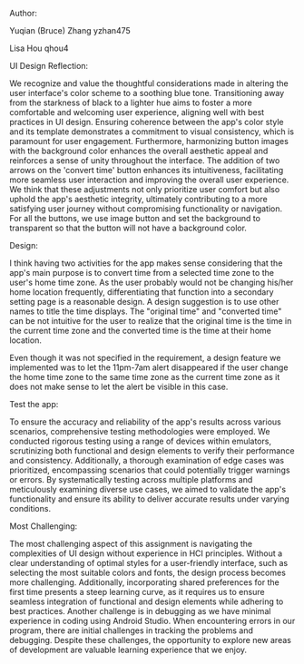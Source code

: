 Author:

Yuqian (Bruce) Zhang   yzhan475

Lisa Hou qhou4


UI Design Reflection:

We recognize and value the thoughtful considerations made in altering the user interface's color 
scheme to a soothing blue tone. Transitioning away from the starkness of black to a lighter hue 
aims to foster a more comfortable and welcoming user experience, aligning well with best practices 
in UI design. Ensuring coherence between the app's color style and its template demonstrates a commitment 
to visual consistency, which is paramount for user engagement. Furthermore, harmonizing button images 
with the background color enhances the overall aesthetic appeal and reinforces a sense of unity throughout 
the interface. The addition of two arrows on the 'convert time' button enhances its intuitiveness, 
facilitating more seamless user interaction and improving the overall user experience. 
We think that these  adjustments not only prioritize user comfort but also uphold the app's aesthetic integrity,
ultimately contributing to a more satisfying user journey without compromising functionality or navigation. For 
all the buttons, we use image button and set the background to transparent so that the button will not have a
background color. 

Design: 

I think having two activities for the app makes sense considering that the app's main purpose is to convert time 
from a selected time zone to the user's home time zone. As the user probably would not be changing his/her home 
location frequently, differentiating that function into a secondary setting page is a reasonable design. A design 
suggestion is to use other names to title the time displays. The "original time" and "converted time" can be not 
intuitive for the user to realize that the original time is the time in the current time zone and the converted 
time is the time at their home location. 

Even though it was not specified in the requirement, a design feature we implemented was to let the 11pm-7am 
alert disappeared if the user change the home time zone to the same time zone as the current time zone as it
does not make sense to let the alert be visible in this case.

Test the app:

To ensure the accuracy and reliability of the app's results across various scenarios, comprehensive testing 
methodologies were employed. We conducted rigorous testing using a range of devices within emulators, 
scrutinizing both functional and design elements to verify their performance and consistency. 
Additionally, a thorough examination of edge cases was prioritized, encompassing scenarios that could potentially 
trigger warnings or errors. By systematically testing across multiple platforms and meticulously examining diverse 
use cases, we aimed to validate the app's functionality and ensure its ability to deliver accurate results under varying conditions.

Most Challenging:

The most challenging aspect of this assignment is navigating the complexities of UI design without experience in HCI 
principles. Without a clear understanding of optimal styles for a user-friendly interface, such as selecting the most 
suitable colors and fonts, the design process becomes more challenging. Additionally, incorporating shared 
preferences for the first time presents a steep learning curve, as it requires us to ensure seamless integration of 
functional and design elements while adhering to best practices. Another challenge is in debugging as we have minimal experience
in coding using Android Studio. When encountering errors in our program, there are initial challenges in tracking the problems and debugging.
Despite these challenges, the opportunity to explore new areas of development are valuable learning experience that we enjoy.
